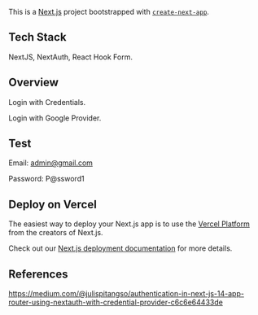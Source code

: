 This is a [Next.js](https://nextjs.org/) project bootstrapped with [`create-next-app`](https://github.com/vercel/next.js/tree/canary/packages/create-next-app).

## Tech Stack
NextJS, NextAuth, React Hook Form.

## Overview
Login with Credentials.

Login with Google Provider.

## Test
Email: admin@gmail.com

Password: P@ssword1

## Deploy on Vercel

The easiest way to deploy your Next.js app is to use the [Vercel Platform](https://vercel.com/new?utm_medium=default-template&filter=next.js&utm_source=create-next-app&utm_campaign=create-next-app-readme) from the creators of Next.js.

Check out our [Next.js deployment documentation](https://nextjs.org/docs/deployment) for more details.

## References
https://medium.com/@julispitangso/authentication-in-next-js-14-app-router-using-nextauth-with-credential-provider-c6c6e64433de
